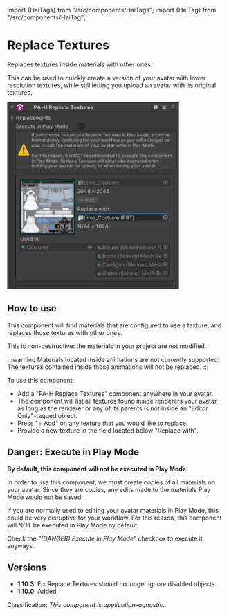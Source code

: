 ﻿import {HaiTags} from "/src/components/HaiTags";
import {HaiTag} from "/src/components/HaiTag";

# Replace Textures

<HaiTags>
<HaiTag isUniversal={true} />
</HaiTags>

Replaces textures inside materials with other ones.

This can be used to quickly create a version of your avatar with lower resolution textures, while still letting you upload an avatar with its original textures.

![Unity_lJ03XfMYPW.png](..%2Fimg%2FUnity_lJ03XfMYPW.png)

## How to use

This component will find materials that are configured to use a texture, and replaces those textures with other ones.

This is non-destructive: the materials in your project are not modified.

:::warning
Materials located inside animations are not currently supported:
The textures contained inside those animations will not be replaced.
:::

To use this component:
- Add a "PA-H Replace Textures" component anywhere in your avatar.
- The component will list all textures found inside renderers your avatar, as long as the renderer or any of its parents is not inside an "Editor Only"-tagged object.
- Press "+ Add" on any texture that you would like to replace.
- Provide a new texture in the field located below "Replace with".

## Danger: Execute in Play Mode

**By default, this component will not be executed in Play Mode.**

In order to use this component, we must create copies of all materials on your avatar.
Since they are copies, any edits made to the materials Play Mode would not be saved.

If you are normally used to editing your avatar materials in Play Mode, this could be very disruptive for your workflow.
For this reason, this component will NOT be executed in Play Mode by default.

Check the *"(DANGER) Execute in Play Mode"* checkbox to execute it anyways.

## Versions

- **1.10.3**: Fix Replace Textures should no longer ignore disabled objects.
- **1.10.0**: Added.

Classification: *This component is application-agnostic.*